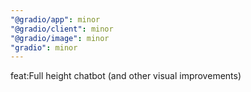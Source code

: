 ```yaml
---
"@gradio/app": minor
"@gradio/client": minor
"@gradio/image": minor
"gradio": minor
---
```


feat:Full height chatbot (and other visual improvements)
